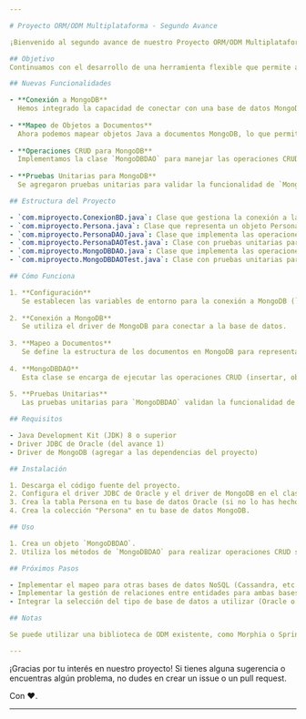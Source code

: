 ```yaml
---

# Proyecto ORM/ODM Multiplataforma - Segundo Avance

¡Bienvenido al segundo avance de nuestro Proyecto ORM/ODM Multiplataforma en Java! En este avance, hemos implementado la funcionalidad de Object-Document Mapping (ODM) para trabajar con MongoDB.

## Objetivo
Continuamos con el desarrollo de una herramienta flexible que permite a los desarrolladores mapear objetos Java a diferentes tipos de bases de datos, ahora incluyendo soporte para bases de datos NoSQL.

## Nuevas Funcionalidades

- **Conexión a MongoDB**  
  Hemos integrado la capacidad de conectar con una base de datos MongoDB. La conexión se configura a través de variables de entorno para mayor flexibilidad.
  
- **Mapeo de Objetos a Documentos**  
  Ahora podemos mapear objetos Java a documentos MongoDB, lo que permite trabajar con datos estructurados en formato JSON.
  
- **Operaciones CRUD para MongoDB**  
  Implementamos la clase `MongoDBDAO` para manejar las operaciones CRUD (Crear, Leer, Actualizar, Eliminar) sobre colecciones de documentos MongoDB.
  
- **Pruebas Unitarias para MongoDB**  
  Se agregaron pruebas unitarias para validar la funcionalidad de `MongoDBDAO`, incluyendo escenarios de creación, lectura, actualización y eliminación de documentos.

## Estructura del Proyecto

- `com.miproyecto.ConexionBD.java`: Clase que gestiona la conexión a la base de datos Oracle (del avance 1).
- `com.miproyecto.Persona.java`: Clase que representa un objeto Persona con atributos mapeados a columnas de la tabla o a campos de documentos.
- `com.miproyecto.PersonaDAO.java`: Clase que implementa las operaciones CRUD para la entidad Persona en Oracle (del avance 1).
- `com.miproyecto.PersonaDAOTest.java`: Clase con pruebas unitarias para validar el `PersonaDAO` (del avance 1).
- `com.miproyecto.MongoDBDAO.java`: Clase que implementa las operaciones CRUD para la entidad Persona en MongoDB.
- `com.miproyecto.MongoDBDAOTest.java`: Clase con pruebas unitarias para validar el `MongoDBDAO`.

## Cómo Funciona

1. **Configuración**  
   Se establecen las variables de entorno para la conexión a MongoDB (`MONGODB_URL`, `MONGODB_DATABASE`).
   
2. **Conexión a MongoDB**  
   Se utiliza el driver de MongoDB para conectar a la base de datos.
   
3. **Mapeo a Documentos**  
   Se define la estructura de los documentos en MongoDB para representar los objetos Persona.
   
4. **MongoDBDAO**  
   Esta clase se encarga de ejecutar las operaciones CRUD (insertar, obtener, actualizar, eliminar) en la colección de documentos "Persona" de MongoDB.
   
5. **Pruebas Unitarias**  
   Las pruebas unitarias para `MongoDBDAO` validan la funcionalidad de la clase con diferentes escenarios.

## Requisitos

- Java Development Kit (JDK) 8 o superior
- Driver JDBC de Oracle (del avance 1)
- Driver de MongoDB (agregar a las dependencias del proyecto)

## Instalación

1. Descarga el código fuente del proyecto.
2. Configura el driver JDBC de Oracle y el driver de MongoDB en el classpath.
3. Crea la tabla Persona en tu base de datos Oracle (si no lo has hecho).
4. Crea la colección "Persona" en tu base de datos MongoDB.

## Uso

1. Crea un objeto `MongoDBDAO`.
2. Utiliza los métodos de `MongoDBDAO` para realizar operaciones CRUD sobre la colección "Persona" en MongoDB.

## Próximos Pasos

- Implementar el mapeo para otras bases de datos NoSQL (Cassandra, etc.).
- Implementar la gestión de relaciones entre entidades para ambas bases de datos.
- Integrar la selección del tipo de base de datos a utilizar (Oracle o MongoDB) a través de una configuración.

## Notas

Se puede utilizar una biblioteca de ODM existente, como Morphia o Spring Data MongoDB, para simplificar el proceso de mapeo y generación de consultas.

---
```


¡Gracias por tu interés en nuestro proyecto! Si tienes alguna sugerencia o encuentras algún problema, no dudes en crear un issue o un pull request.

Con ❤️.

---
